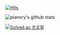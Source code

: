 [![Hits](https://hits.seeyoufarm.com/api/count/incr/badge.svg?url=https%3A%2F%2Fgithub.com%2Fpianory&count_bg=%2379C83D&title_bg=%23555555&icon=&icon_color=%23E7E7E7&title=hits&edge_flat=false)](https://hits.seeyoufarm.com)

![pianory's github stats](https://github-readme-stats.vercel.app/api?username=pianory&show_icons=true)

[![Solved.ac
프로필](http://mazassumnida.wtf/api/generate_badge?boj=pianory123)](https://solved.ac/pianory123)
